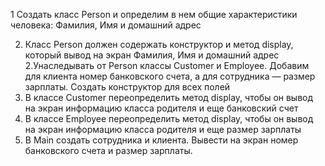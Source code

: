 1 Создать класс Person и определим в нем общие характеристики человека: Фамилия, Имя и домашний адрес

2. Класс Person должен содержать конструктор и метод display, который вывод на экран Фамилия, Имя и домашний адрес
   2.Унаследывать от Person классы Customer и Employee. Добавим для клиента номер банковского счета,
   а для сотрудника — размер зарплаты. Создать конструктор для всех полей
3. В классе Customer переопределить метод display, чтобы он вывод на экран информацию класса родителя и еще банковский
   счет
4. В классе Employee переопределить метод display, чтобы он вывод на экран информацию класса родителя и еще размер
   зарплаты
5. В Main создать сотрудника и клиента. Вывести на экран номер банковского счета и размер зарплаты.
